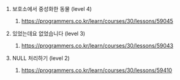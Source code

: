 1. 보호소에서 중성화한 동물 (level 4)
   1. https://programmers.co.kr/learn/courses/30/lessons/59045

2. 있었는데요 없었습니다 (level 3)
   1. https://programmers.co.kr/learn/courses/30/lessons/59043

3. NULL 처리하기 (level 2)
   1. https://programmers.co.kr/learn/courses/30/lessons/59410